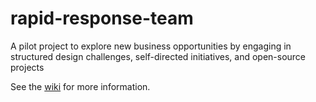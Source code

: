 # rapid-response-team
A pilot project to explore new business opportunities by engaging in structured design challenges, self-directed initiatives, and open-source projects

See the [wiki](https://github.com/Bixal/rapid-response-team/wiki) for more information.
